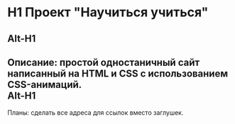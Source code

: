 # H1 Проект "Научиться учиться"
Alt-H1
------ 
Описание: простой одностаничный сайт написанный на HTML и CSS с использованием CSS-анимаций.  
Alt-H1
------ 
Планы: сделать все адреса для ссылок вместо заглушек.